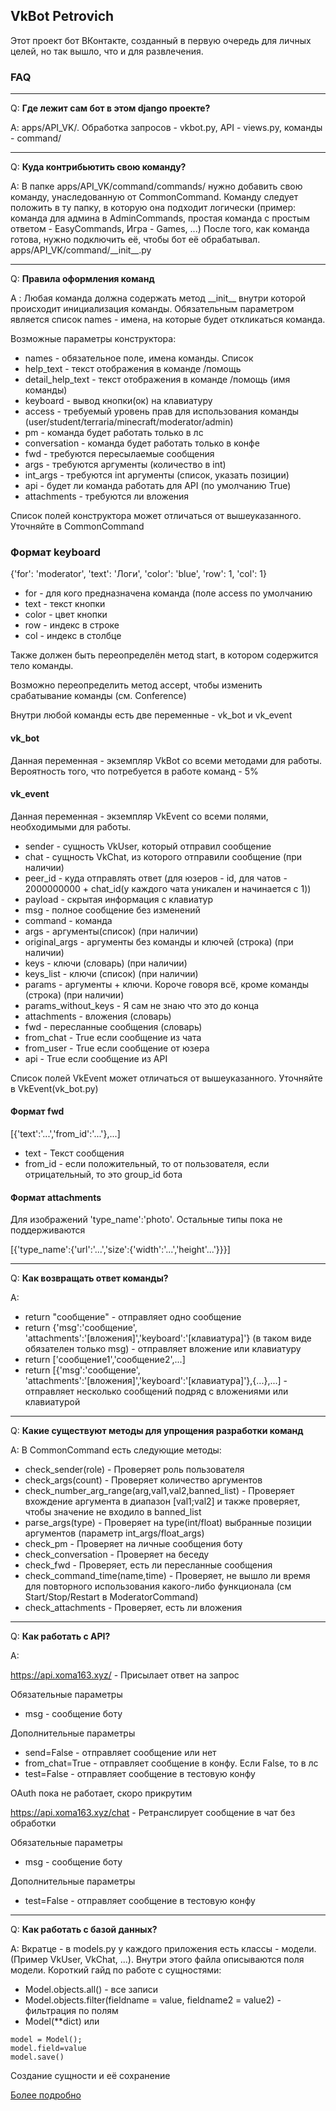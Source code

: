 ## VkBot Petrovich

Этот проект бот ВКонтакте, созданный в первую очередь для личных целей, но так вышло, что и для развлечения.

### FAQ

---

Q: **Где лежит сам бот в этом django проекте?**

A: apps/API_VK/. Обработка запросов - vkbot.py, API - views.py, команды - command/

---

Q: **Куда контрибьютить свою команду?**

A: В папке apps/API_VK/command/commands/ нужно добавить свою команду, унаследованную от CommonCommand. 
Команду следует положить в ту папку, в которую она подходит логически (пример: команда для админа в AdminCommands, простая команда с простым ответом - EasyCommands, Игра - Games, ...)
После того, как команда готова, нужно подключить её, чтобы бот её обрабатывал. apps/API_VK/command/\_\_init\_\_.py

---

Q: **Правила оформления команд**

A : Любая команда должна содержать метод \_\_init\_\_ внутри которой происходит инициализация команды. Обязательным параметром является список names - имена, на которые будет откликаться команда.

Возможные параметры конструктора:
- names - обязательное поле, имена команды. Список
- help_text - текст отображения в команде /помощь
- detail_help_text - текст отображения в команде /помощь (имя команды)
- keyboard - вывод кнопки(ок) на клавиатуру
- access - требуемый уровень прав для использования команды (user/student/terraria/minecraft/moderator/admin)
- pm - команда будет работать только в лс
- conversation - команда будет работать только в конфе
- fwd - требуются пересылаемые сообщения
- args - требуются аргументы (количество в int)
- int_args - требуются int аргументы (список, указать позиции)
- api - будет ли команда работать для API (по умолчанию True) 
- attachments - требуются ли вложения 

Список полей конструктора может отличаться от вышеуказанного. Уточняйте в CommonCommand

### Формат keyboard
{'for': 'moderator', 'text': 'Логи', 'color': 'blue', 'row': 1, 'col': 1}
- for - для кого предназначена команда (поле access по умолчанию
- text - текст кнопки
- color - цвет кнопки
- row - индекс в строке
- col - индекс в столбце


Также должен быть переопределён метод start, в котором содержится тело команды.

Возможно переопределить метод accept, чтобы изменить срабатывание команды (см. Conference)

Внутри любой команды есть две переменные - vk_bot и vk_event

#### vk_bot
Данная переменная - экземпляр VkBot со всеми методами для работы. Вероятность того, что потребуется в работе команд - 5%

#### vk_event
Данная переменная - экземпляр VkEvent со всеми полями, необходимыми для работы. 

- sender - сущность VkUser, который отправил сообщение
- chat  - сущность VkChat, из которого отправили сообщение (при наличии)
- peer_id - куда отправлять ответ (для юзеров - id, для чатов - 2000000000 + chat_id(у каждого чата уникален и начинается с 1))
- payload - скрытая информация с клавиатур
- msg - полное сообщение без изменений
- command - команда
- args - аргументы(список) (при наличии) 
- original_args - аргументы без команды и ключей (строка) (при наличии)
- keys - ключи (словарь) (при наличии)
- keys_list - ключи (список) (при наличии)
- params - аргументы + ключи. Короче говоря всё, кроме команды (строка) (при наличии)
- params_without_keys - Я сам не знаю что это до конца 
- attachments - вложения (словарь)
- fwd - пересланные сообщения (словарь)
- from_chat - True если сообщение из чата 
- from_user - True если сообщение от юзера
- api - True если сообщение из API

Список полей VkEvent может отличаться от вышеуказанного. Уточняйте в VkEvent(vk_bot.py)

#### Формат fwd
[{'text':'...','from_id':'...'},...]
- text - Текст сообщения
- from_id - если положительный, то от пользователя, если отрицательный, то это group_id бота

#### Формат attachments
Для изображений 'type_name':'photo'. Остальные типы пока не поддерживаются

[{'type_name':{'url':'...','size':{'width':'...','height'...'}}}]

--- 

Q: **Как возвращать ответ команды?**

A:
- return "сообщение" - отправляет одно сообщение
- return {'msg':'сообщение', 'attachments':'[вложения]','keyboard':'[клавиатура]'} (в таком виде обязателен только msg) - отправляет вложение или клавиатуру
- return ['сообщение1','сообщение2',...]
- return [{'msg':'сообщение', 'attachments':'[вложения]','keyboard':'[клавиатура]'},{...},...] - отправляет несколько сообщений подряд с вложениями или клавиатурой

---

Q: **Какие существуют методы для упрощения разработки команд**

A: В CommonCommand есть следующие методы:
- check_sender(role) - Проверяет роль пользователя
- check_args(count) - Проверяет количество аргументов
- check_number_arg_range(arg,val1,val2,banned_list) - Проверяет вхождение аргумента в диапазон [val1;val2] и также проверяет, чтобы значение не входило в banned_list 
- parse_args(type) - Проверяет на type(int/float) выбранные позиции аргументов (параметр int_args/float_args)
- check_pm - Проверяет на личные сообщения боту
- check_conversation - Проверяет на беседу
- check_fwd - Проверяет, есть ли пересланные сообщения 
- check_command_time(name,time) - Проверяет, не вышло ли время для повторного использования какого-либо функционала (см Start/Stop/Restart в ModeratorCommand)
- check_attachments - Проверяет, есть ли вложения

---

Q: **Как работать с API?**

A: 

https://api.xoma163.xyz/ - Присылает ответ на запрос

Обязательные параметры
- msg - сообщение боту

Дополнительные параметры
- send=False - отправляет сообщение или нет
- from_chat=True - отправляет сообщение в конфу. Если False, то в лс
- test=False - отправляет сообщение в тестовую конфу

OAuth пока не работает, скоро прикрутим

https://api.xoma163.xyz/chat - Ретранслирует сообщение в чат без обработки

Обязательные параметры
- msg - сообщение боту

Дополнительные параметры
- test=False - отправляет сообщение в тестовую конфу

---

Q: **Как работать с базой данных?**

A: Вкратце - в models.py у каждого приложения есть классы - модели. (Пример VkUser, VkChat, ...). Внутри этого файла описываются поля модели. Короткий гайд по работе с сущностями:
- Model.objects.all() - все записи
- Model.objects.filter(fieldname = value, fieldname2 = value2) - фильтрация по полям
- Model(**dict) или 
```
model = Model();
model.field=value
model.save()
```
Создание сущности и её сохранение

[Более подробно](https://docs.djangoproject.com/en/2.2/topics/db/models/)